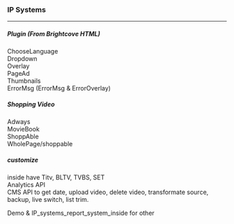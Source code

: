 ### IP Systems ###  
***

##### Plugin  (From Brightcove HTML) ##### 
ChooseLanguage  
Dropdown  
Overlay  
PageAd  
Thumbnails  
ErrorMsg   (ErrorMsg & ErrorOverlay)  

##### Shopping Video  ##### 
Adways  
MovieBook  
ShoppAble   
WholePage/shoppable  
   
##### customize #####  
inside have Titv, BLTV, TVBS, SET  
Analytics API  
CMS API to get date, upload video, delete video, transformate source, backup, live switch, list trim.  

Demo & IP_systems_report_system_inside for other  
